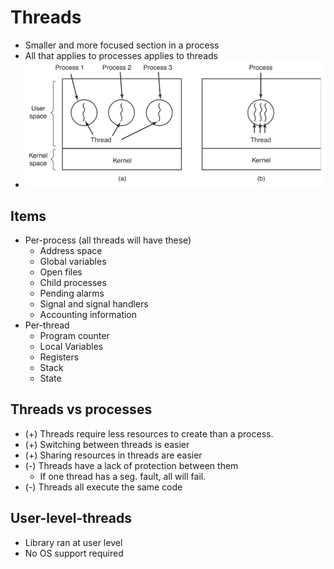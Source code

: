 # Threads

- Smaller and more focused section in a process
- All that applies to processes applies to threads
- ![visual](img/thread.png)

## Items

- Per-process (all threads will have these)
  - Address space
  - Global variables
  - Open files
  - Child processes
  - Pending alarms
  - Signal and signal handlers
  - Accounting information
- Per-thread
  - Program counter
  - Local Variables
  - Registers
  - Stack
  - State

## Threads vs processes

- (+) Threads require less resources to create than a process.
- (+) Switching between threads is easier
- (+) Sharing resources in threads are easier
- (-) Threads have a lack of protection between them
  - If one thread has a seg. fault, all will fail. 
- (-) Threads all execute the same code

## User-level-threads

- Library ran at user level
- No OS support required